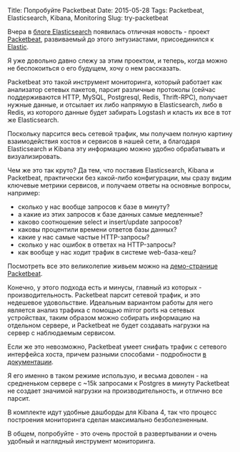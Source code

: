 Title: Попробуйте Packetbeat
Date: 2015-05-28
Tags: Packetbeat, Elasticsearch, Kibana, Monitoring
Slug: try-packetbeat

Вчера в [блоге Elasticsearch](https://www.elastic.co/blog) появилась отличная
новость - проект [Packetbeat](https://www.elastic.co/products/beats/packetbeat),
развиваемый до этого энтузиастами, присоединился к [Elastic](https://www.elastic.co).

Я уже довольно давно слежу за этим проектом, и теперь, когда можно не
беспокоиться о его будущем, хочу о нем рассказать.

Packetbeat это такой инструмент мониторинга, который работает как анализатор
сетевых пакетов, парсит различные протоколы (сейчас поддерживаются HTTP, MySQL,
Postgresql, Redis, Thrift-RPC), получает нужные данные, и отсылает их либо напрямую
в Elasticsearch, либо в Redis, из которого данные будет забирать Logstash и
класть их все в тот же Elasticsearch.

Поскольку парсится весь сетевой трафик, мы получаем полную картину взаимодействия
хостов и сервисов в нашей сети, а благодаря Elasticsearch и Kibana эту
информацию можно удобно обрабатывать и визуализировать.

Чем же это так круто? Да тем, что поставив Elasticsearch, Kibana и Packetbeat,
практически без какой-либо конфигурации, мы сразу видим ключевые метрики сервисов,
и получаем ответы на основные вопросы, например:

- сколько у нас вообще запросов к базе в минуту?
- а какие из этих запросов к базе данных самые медленные?
- каково соотношение select и insert/update запросов?
- каковы процентили времени ответов базы данных?
- какие у нас самые частые HTTP-запросы?
- сколько у нас ошибок в ответах на HTTP-запросы?
- как вообще у нас ходит трафик в системе web-база-кеш?

Посмотреть все это великолепие живьем можно на
[демо-странице Packetbeat](http://demo.elastic.co/packetbeat).

Конечно, у этого подхода есть и минусы, главный из которых - производительность.
Packetbeat парсит сетевой трафик, и это недешевое удовольствие. Идеальным
вариантом работы для него является анализ трафика с помощью mirror ports на
сетевых устройствах, таким образом можно собирать информацию на отдельном сервере,
и Packetbeat не будет создавать нагрузки на сервер с наблюдаемым сервисом.

Если же это невозможно, Packetbeat умеет снифать трафик с сетевого
интерфейса хоста, причем разными способами - подробности
[в документации](https://www.elastic.co/guide/en/beats/packetbeat/current/capturing-options.html).

Я его именно в таком режиме использую, и весьма доволен - на средненьком сервере
с ~15k запросами к Postgres в минуту Packetbeat не создает значимой нагрузки на
производительность, и отлично все парсит.

В комплекте идут удобные дашборды для Kibana 4, так что процесс построения
мониторинга сделан максимально безболезненным.

В общем, попробуйте - это очень простой в развертывании и очень удобный и
наглядный инструмент мониторинга.
